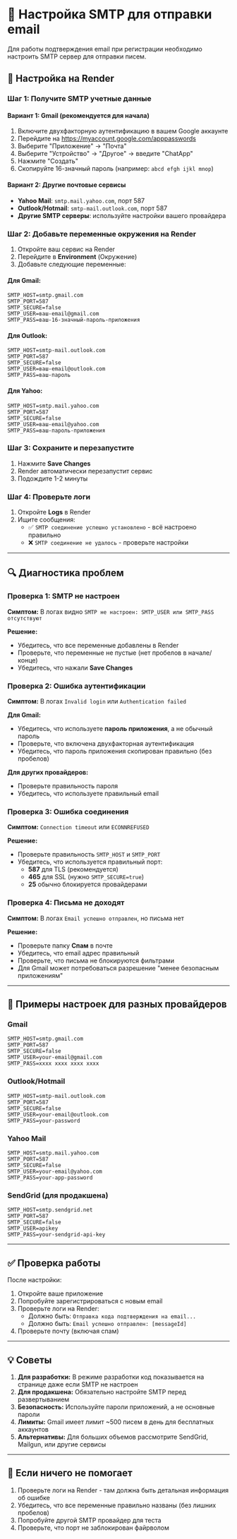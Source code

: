 # 📧 Настройка SMTP для отправки email

Для работы подтверждения email при регистрации необходимо настроить SMTP сервер для отправки писем.

## 🔧 Настройка на Render

### Шаг 1: Получите SMTP учетные данные

#### Вариант 1: Gmail (рекомендуется для начала)

1. Включите двухфакторную аутентификацию в вашем Google аккаунте
2. Перейдите на https://myaccount.google.com/apppasswords
3. Выберите "Приложение" → "Почта"
4. Выберите "Устройство" → "Другое" → введите "ChatApp"
5. Нажмите "Создать"
6. Скопируйте 16-значный пароль (например: `abcd efgh ijkl mnop`)

#### Вариант 2: Другие почтовые сервисы

- **Yahoo Mail**: `smtp.mail.yahoo.com`, порт 587
- **Outlook/Hotmail**: `smtp-mail.outlook.com`, порт 587
- **Другие SMTP серверы**: используйте настройки вашего провайдера

### Шаг 2: Добавьте переменные окружения на Render

1. Откройте ваш сервис на Render
2. Перейдите в **Environment** (Окружение)
3. Добавьте следующие переменные:

#### Для Gmail:
```
SMTP_HOST=smtp.gmail.com
SMTP_PORT=587
SMTP_SECURE=false
SMTP_USER=ваш-email@gmail.com
SMTP_PASS=ваш-16-значный-пароль-приложения
```

#### Для Outlook:
```
SMTP_HOST=smtp-mail.outlook.com
SMTP_PORT=587
SMTP_SECURE=false
SMTP_USER=ваш-email@outlook.com
SMTP_PASS=ваш-пароль
```

#### Для Yahoo:
```
SMTP_HOST=smtp.mail.yahoo.com
SMTP_PORT=587
SMTP_SECURE=false
SMTP_USER=ваш-email@yahoo.com
SMTP_PASS=ваш-пароль-приложения
```

### Шаг 3: Сохраните и перезапустите

1. Нажмите **Save Changes**
2. Render автоматически перезапустит сервис
3. Подождите 1-2 минуты

### Шаг 4: Проверьте логи

1. Откройте **Logs** в Render
2. Ищите сообщения:
   - ✅ `SMTP соединение успешно установлено` - всё настроено правильно
   - ❌ `SMTP соединение не удалось` - проверьте настройки

---

## 🔍 Диагностика проблем

### Проверка 1: SMTP не настроен

**Симптом:** В логах видно `SMTP не настроен: SMTP_USER или SMTP_PASS отсутствуют`

**Решение:**
- Убедитесь, что все переменные добавлены в Render
- Проверьте, что переменные не пустые (нет пробелов в начале/конце)
- Убедитесь, что нажали **Save Changes**

### Проверка 2: Ошибка аутентификации

**Симптом:** В логах `Invalid login` или `Authentication failed`

**Для Gmail:**
- Убедитесь, что используете **пароль приложения**, а не обычный пароль
- Проверьте, что включена двухфакторная аутентификация
- Убедитесь, что пароль приложения скопирован правильно (без пробелов)

**Для других провайдеров:**
- Проверьте правильность пароля
- Убедитесь, что используете правильный email

### Проверка 3: Ошибка соединения

**Симптом:** `Connection timeout` или `ECONNREFUSED`

**Решение:**
- Проверьте правильность `SMTP_HOST` и `SMTP_PORT`
- Убедитесь, что используется правильный порт:
  - **587** для TLS (рекомендуется)
  - **465** для SSL (нужно `SMTP_SECURE=true`)
  - **25** обычно блокируется провайдерами

### Проверка 4: Письма не доходят

**Симптом:** В логах `Email успешно отправлен`, но письма нет

**Решение:**
- Проверьте папку **Спам** в почте
- Убедитесь, что email адрес правильный
- Проверьте, что письма не блокируются фильтрами
- Для Gmail может потребоваться разрешение "менее безопасным приложениям"

---

## 📝 Примеры настроек для разных провайдеров

### Gmail
```env
SMTP_HOST=smtp.gmail.com
SMTP_PORT=587
SMTP_SECURE=false
SMTP_USER=your-email@gmail.com
SMTP_PASS=xxxx xxxx xxxx xxxx
```

### Outlook/Hotmail
```env
SMTP_HOST=smtp-mail.outlook.com
SMTP_PORT=587
SMTP_SECURE=false
SMTP_USER=your-email@outlook.com
SMTP_PASS=your-password
```

### Yahoo Mail
```env
SMTP_HOST=smtp.mail.yahoo.com
SMTP_PORT=587
SMTP_SECURE=false
SMTP_USER=your-email@yahoo.com
SMTP_PASS=your-app-password
```

### SendGrid (для продакшена)
```env
SMTP_HOST=smtp.sendgrid.net
SMTP_PORT=587
SMTP_SECURE=false
SMTP_USER=apikey
SMTP_PASS=your-sendgrid-api-key
```

---

## ✅ Проверка работы

После настройки:

1. Откройте ваше приложение
2. Попробуйте зарегистрироваться с новым email
3. Проверьте логи на Render:
   - Должно быть: `Отправка кода подтверждения на email...`
   - Должно быть: `Email успешно отправлен: [messageId]`
4. Проверьте почту (включая спам)

---

## 💡 Советы

1. **Для разработки:** В режиме разработки код показывается на странице даже если SMTP не настроен
2. **Для продакшена:** Обязательно настройте SMTP перед развертыванием
3. **Безопасность:** Используйте пароли приложений, а не основные пароли
4. **Лимиты:** Gmail имеет лимит ~500 писем в день для бесплатных аккаунтов
5. **Альтернативы:** Для больших объемов рассмотрите SendGrid, Mailgun, или другие сервисы

---

## 🐛 Если ничего не помогает

1. Проверьте логи на Render - там должна быть детальная информация об ошибке
2. Убедитесь, что все переменные правильно названы (без лишних пробелов)
3. Попробуйте другой SMTP провайдер для теста
4. Проверьте, что порт не заблокирован файрволом


